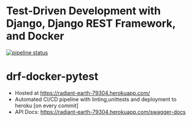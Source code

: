 # Test-Driven Development with Django, Django REST Framework, and Docker

[![pipeline status](https://gitlab.com/hassanazam/tdd-with-drf-pytest-docker/badges/master/pipeline.svg)](https://gitlab.com/hassanazam/tdd-with-drf-pytest-docker/commits/master)

# drf-docker-pytest

- Hosted at https://radiant-earth-79304.herokuapp.com/
- Automated CI/CD pipeline with linting,unittests and deployment to heroku [on every commit]
- API Docs: https://radiant-earth-79304.herokuapp.com/swagger-docs

